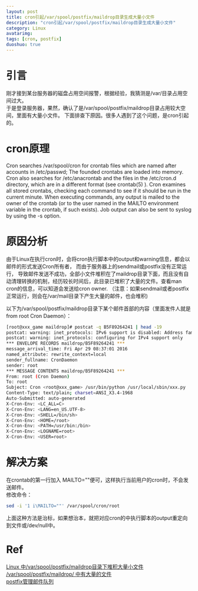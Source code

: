 ```yaml
---
layout: post
title: cron引起/var/spool/postfix/maildrop目录生成大量小文件
description: "cron引起/var/spool/postfix/maildrop目录生成大量小文件"
category: Linux
avatarimg:
tags: [cron, postfix]
duoshuo: true
---
```


# 引言
刚才接到某台服务器的磁盘占用空间报警，根据经验，我猜测是/var/目录占用空间过大。  
于是登录服务器，果然，确认了是/var/spool/postfix/maildrop目录占用较大空间，里面有大量小文件。
下面排查下原因。很多人遇到了这个问题，是cron引起的。

# cron原理

> 
Cron  searches  /var/spool/cron  for crontab files which are named after accounts in /etc/passwd; The founded crontabs are loaded into memory.  Cron also searches for /etc/anacrontab
and the files in the /etc/cron.d directory, which are in a different format (see crontab(5) ).  Cron examines all stored crontabs, checking each command to see if it should be run in
the  current  minute.  When  executing  commands,  any  output  is mailed to the owner of the crontab (or to the user named in the MAILTO environment variable in the crontab, if such
exists).  Job output can also be sent to syslog by using the -s option.

# 原因分析
> 
由于Linux在执行cron时，会将cron执行脚本中的output和warning信息，都会以邮件的形式发送Cron所有者， 而由于服务器上的sendmail或postfix没有正常运行，
导致邮件发送不成功，全部小文件堆积在了maildrop目录下面，而且没有自动清理转换的机制，经历较长时间后，此目录已堆积了大量的文件。查看man cron的信息，可以知道会发送给cron owner.
（注意：如果sendmail或者postfix正常运行，则会在/var/mail目录下产生大量的邮件，也会堆积)

以下为/var/spool/postfix/maildrop目录下某个邮件首部的内容（里面发件人就是from root Cron Daemon）：

```bash
[root@xxx_game maildrop]# postcat -q B5F89264241 | head -19
postcat: warning: inet_protocols: IPv6 support is disabled: Address family not supported by protocol
postcat: warning: inet_protocols: configuring for IPv4 support only
*** ENVELOPE RECORDS maildrop/B5F89264241 ***
message_arrival_time: Fri Apr 29 08:37:01 2016
named_attribute: rewrite_context=local
sender_fullname: CronDaemon
sender: root
*** MESSAGE CONTENTS maildrop/B5F89264241 ***
From: root (Cron Daemon)
To: root
Subject: Cron <root@xxx_game> /usr/bin/python /usr/local/sbin/xxx.py
Content-Type: text/plain; charset=ANSI_X3.4-1968
Auto-Submitted: auto-generated
X-Cron-Env: <LC_ALL=C>
X-Cron-Env: <LANG=en_US.UTF-8>
X-Cron-Env: <SHELL=/bin/sh>
X-Cron-Env: <HOME=/root>
X-Cron-Env: <PATH=/usr/bin:/bin>
X-Cron-Env: <LOGNAME=root>
X-Cron-Env: <USER=root>

```    


# 解决方案

在crontab的第一行加入 MAILTO=""便可，这样执行当前用户的cron时，不会发送邮件。  
修改命令：

```bash
sed -i '1 i\MAILTO=""' /var/spool/cron/root
```     

上面这种方法是治标，如果想治本，就把对应cron的中执行脚本的output重定向到文件或/dev/null中。

# Ref
[Linux 中/var/spool/postfix/maildrop目录下堆积大量小文件](http://blog.chinaunix.net/uid-26364035-id-3163574.html)  
[/var/spool/postfix/maildrop/ 中有大量的文件](http://bing2010.blog.51cto.com/1822459/1080074)  
[postfix管理邮件队列](http://51tech.blog.51cto.com/615380/340946)  


